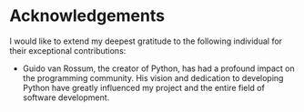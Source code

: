 # Acknowledgements

I would like to extend my deepest gratitude to the following individual
for their exceptional contributions:

- Guido van Rossum, the creator of Python, has had a profound impact on
  the programming community. His vision and dedication to developing
  Python have greatly influenced my project and the entire field of
  software development.
